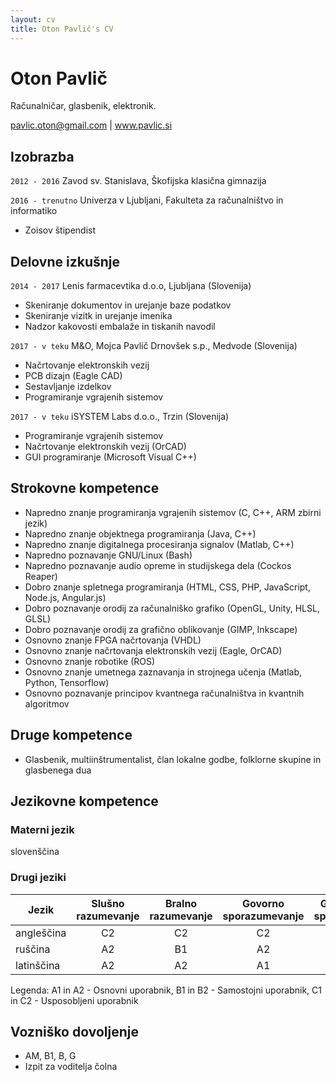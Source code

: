 ```yaml
---
layout: cv
title: Oton Pavlič's CV
---
```

# Oton Pavlič
Računalničar, glasbenik, elektronik.

<div id="webaddress">
<a href="pavlic.oton@gmail.com">pavlic.oton@gmail.com</a>
| <a href="http://www.pavlic.si">www.pavlic.si</a>
</div>


## Izobrazba

`2012 - 2016` Zavod sv. Stanislava, Škofijska klasična gimnazija

`2016 - trenutno` Univerza v Ljubljani, Fakulteta za računalništvo in informatiko

- Zoisov štipendist

## Delovne izkušnje

`2014 - 2017` Lenis farmacevtika d.o.o, Ljubljana (Slovenija)

- Skeniranje dokumentov in urejanje baze podatkov
- Skeniranje vizitk in urejanje imenika
- Nadzor kakovosti embalaže in tiskanih navodil

`2017 - v teku` M&O, Mojca Pavlič Drnovšek s.p., Medvode (Slovenija)

- Načrtovanje elektronskih vezij
- PCB dizajn (Eagle CAD)
- Sestavljanje izdelkov
- Programiranje vgrajenih sistemov

`2017 - v teku` iSYSTEM Labs d.o.o., Trzin (Slovenija)

- Programiranje vgrajenih sistemov
- Načrtovanje elektronskih vezij (OrCAD)
- GUI programiranje (Microsoft Visual C++)

## Strokovne kompetence

- Napredno znanje programiranja vgrajenih sistemov (C, C++, ARM zbirni jezik)
- Napredno znanje objektnega programiranja (Java, C++)
- Napredno znanje digitalnega procesiranja signalov (Matlab, C++)
- Napredno poznavanje GNU/Linux (Bash)
- Napredno poznavanje audio opreme in studijskega dela (Cockos Reaper)
- Dobro znanje spletnega programiranja (HTML, CSS, PHP, JavaScript, Node.js, Angular.js)
- Dobro poznavanje orodij za računalniško grafiko (OpenGL, Unity, HLSL, GLSL)
- Dobro poznavanje orodij za grafično oblikovanje (GIMP, Inkscape)
- Osnovno znanje FPGA načrtovanja (VHDL)
- Osnovno znanje načrtovanja elektronskih vezij (Eagle, OrCAD)
- Osnovno znanje robotike (ROS)
- Osnovno znanje umetnega zaznavanja in strojnega učenja (Matlab, Python, Tensorflow)
- Osnovno poznavanje principov kvantnega računalništva in kvantnih algoritmov

## Druge kompetence

- Glasbenik, multiinštrumentalist, član lokalne godbe, folklorne skupine in glasbenega dua

## Jezikovne kompetence

### Materni jezik

slovenščina

### Drugi jeziki

| Jezik      | Slušno razumevanje | Bralno razumevanje | Govorno sporazumevanje | Govorno sporočanje | Pisno sporočanje |
| ---------- | :----------------: | :----------------: | :--------------------: | :----------------: | :--------------: |
| angleščina | C2                 | C2                 | C2                     | C2                 | C2               |
| ruščina    | A2                 | B1                 | A2                     | A2                 | A2               |
| latinščina | A2                 | A2                 | A1                     | A1                 | A1               |  

Legenda: A1 in A2 - Osnovni uporabnik, B1 in B2 - Samostojni uporabnik, C1 in C2 - Usposobljeni uporabnik

## Vozniško dovoljenje

- AM, B1, B, G
- Izpit za voditelja čolna

<!-- ### Footer

Last updated: Mar 2019 -->


